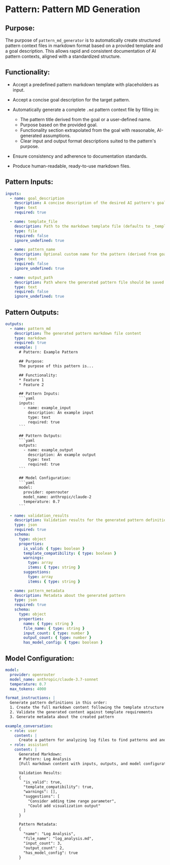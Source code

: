# Pattern: Pattern MD Generation

## Purpose:

The purpose of `pattern_md_generator` is to automatically create structured pattern context files in markdown format based on a provided template and a goal description. This allows rapid and consistent documentation of AI pattern contexts, aligned with a standardized structure.

## Functionality:

* Accept a predefined pattern markdown template with placeholders as input.
* Accept a concise goal description for the target pattern.
* Automatically generate a complete `.md` pattern context file by filling in:

  * The pattern title derived from the goal or a user-defined name.
  * Purpose based on the provided goal.
  * Functionality section extrapolated from the goal with reasonable, AI-generated assumptions.
  * Clear input and output format descriptions suited to the pattern's purpose.
* Ensure consistency and adherence to documentation standards.
* Produce human-readable, ready-to-use markdown files.

## Pattern Inputs:

```yaml
inputs:
  - name: goal_description
    description: A concise description of the desired AI pattern's goal or functionality
    type: text
    required: true

  - name: template_file
    description: Path to the markdown template file (defaults to _template.md)
    type: file
    required: false
    ignore_undefined: true

  - name: pattern_name
    description: Optional custom name for the pattern (derived from goal if not provided)
    type: text
    required: false
    ignore_undefined: true

  - name: output_path
    description: Path where the generated pattern file should be saved
    type: text
    required: false
    ignore_undefined: true
```

## Pattern Outputs:

```yaml
outputs:
  - name: pattern_md
    description: The generated pattern markdown file content
    type: markdown
    required: true
    example: |
      # Pattern: Example Pattern

      ## Purpose:
      The purpose of this pattern is...

      ## Functionality:
      * Feature 1
      * Feature 2

      ## Pattern Inputs:
      ```yaml
      inputs:
        - name: example_input
          description: An example input
          type: text
          required: true
      ```

      ## Pattern Outputs:
      ```yaml
      outputs:
        - name: example_output
          description: An example output
          type: text
          required: true
      ```

      ## Model Configuration:
      ```yaml
      model:
        provider: openrouter
        model_name: anthropic/claude-2
        temperature: 0.7
      ```

  - name: validation_results
    description: Validation results for the generated pattern definition
    type: json
    required: true
    schema:
      type: object
      properties:
        is_valid: { type: boolean }
        template_compatibility: { type: boolean }
        warnings:
          type: array
          items: { type: string }
        suggestions:
          type: array
          items: { type: string }

  - name: pattern_metadata
    description: Metadata about the generated pattern
    type: json
    required: true
    schema:
      type: object
      properties:
        name: { type: string }
        file_name: { type: string }
        input_count: { type: number }
        output_count: { type: number }
        has_model_config: { type: boolean }
```

## Model Configuration:

```yaml
model:
  provider: openrouter
  model_name: anthropic/claude-3.7-sonnet
  temperature: 0.7
  max_tokens: 4000

format_instructions: |
  Generate pattern definitions in this order:
  1. Create the full markdown content following the template structure
  2. Validate the generated content against template requirements
  3. Generate metadata about the created pattern

example_conversation:
  - role: user
    content: |
      Create a pattern for analyzing log files to find patterns and anomalies
  - role: assistant
    content: |
      Generated Markdown:
      # Pattern: Log Analysis
      [Full markdown content with inputs, outputs, and model configuration]

      Validation Results:
      {
        "is_valid": true,
        "template_compatibility": true,
        "warnings": [],
        "suggestions": [
          "Consider adding time range parameter",
          "Could add visualization output"
        ]
      }

      Pattern Metadata:
      {
        "name": "Log Analysis",
        "file_name": "log_analysis.md",
        "input_count": 3,
        "output_count": 2,
        "has_model_config": true
      }
